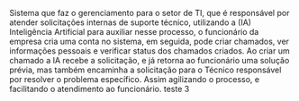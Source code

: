 Sistema que faz o gerenciamento para o setor de TI, que é responsável por atender solicitações internas de suporte técnico, utilizando a (IA) Inteligência Artificial para auxiliar nesse processo, o funcionário da empresa cria uma conta no sistema, em seguida, pode criar chamados, ver informações pessoais e verificar status dos chamados criados.
Ao criar um chamado a IA recebe a solicitação, e já retorna ao funcionário uma solução prévia, mas também encaminha a solicitação para o Técnico responsável por resolver o problema específico.
Assim agilizando o processo, e facilitando o atendimento ao funcionário. teste 3
